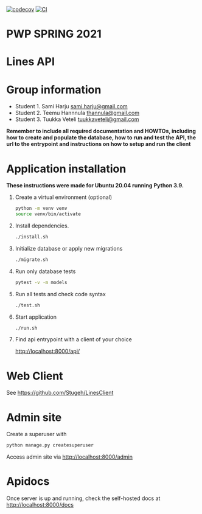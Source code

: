 [![codecov](https://codecov.io/gh/samharju/PWP/branch/master/graph/badge.svg?token=6RCP3VWOJJ)](https://codecov.io/gh/samharju/PWP)
[![CI](https://github.com/samharju/PWP/actions/workflows/main.yml/badge.svg)](https://github.com/samharju/PWP/actions/workflows/main.yml)
# PWP SPRING 2021
# Lines API
# Group information
* Student 1. Sami Harju sami.harju@gmail.com
* Student 2. Teemu Hannnula thannula@gmail.com
* Student 3. Tuukka Veteli tuukkaveteli@gmail.com

__Remember to include all required documentation and HOWTOs, including how to create and populate the database, how to run and test the API, the url to the entrypoint and instructions on how to setup and run the client__

# Application installation

__These instructions were made for Ubuntu 20.04 running Python 3.9.__   
1. Create a virtual environment (optional)
    ```bash
    python -m venv venv
    source venv/bin/activate
    ```
   
2. Install dependencies.
    ```bash
    ./install.sh
    ```
3. Initialize database or apply new migrations
    ```bash
    ./migrate.sh
    ```
4. Run only database tests
    ```bash
    pytest -v -m models
    ```
5. Run all tests and check code syntax
    ```bash
    ./test.sh
    ```
6. Start application
    ```bash
    ./run.sh
    ```
7. Find api entrypoint with a client of your choice
    
    [http://localhost:8000/api/](http://localhost:8000/api/)
    
# Web Client

See https://github.com/Stugeh/LinesClient


# Admin site

Create a superuser with
```bash
python manage.py createsuperuser
```

Access admin site via [http://localhost:8000/admin](http://localhost:8000/admin)

# Apidocs

Once server is up and running, check the self-hosted docs at [http://localhost:8000/docs](http://localhost:8000/docs)
